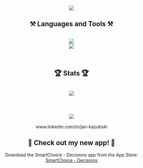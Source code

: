 <h1 align="center">
    <img src="https://readme-typing-svg.herokuapp.com/?font=Righteous&size=35&center=true&vCenter=true&width=500&height=70&duration=4000&lines=Hello+There!+👋;+I'm+Jan+Kazubski+🤓;" />
</h1>

<h2 align="center">⚒️ Languages and Tools ⚒️</h2>
<br/>
<div align="center">
  <a href="https://skillicons.dev">
    <img src="https://skillicons.dev/icons?i=swift,kotlin,java"/>
    <br/>
    <img src="https://skillicons.dev/icons?i=github,bitbucket,git,latex,apple,androidstudio"/>
  </a>
</div>

<br/>
<br/>

<h2 align="center">🏆 Stats 🏆</h2>
<br/>
<div align="center">
  <img src="https://github-readme-streak-stats-dun-three.vercel.app?user=jkazubski&theme=tokyonight"/>
</div>

<br/>
<br/>

<h3 align="center">
     <img src="https://readme-typing-svg.herokuapp.com/?font=Righteous&size=25&center=true&vCenter=true&width=500&height=70&duration=4000&lines=Thanks+for+visiting!+🫡;+Shoot+me+a+message+on+Linkedin!">
</h3>
<div align="center">
    www.linkedin.com/in/jan-kazubski
</div>
    
   
<div align="center" style="margin-top: 20px;">
  <h2> Check out my new app! </h2>
  <p>
    Download the SmartChoice - Decisions app from the App Store:
    <a href="https://apps.apple.com/app/smartchoice-decisions/id6744545015" target="_blank">
      SmartChoice - Decisions
    </a>
  </p>
</div>


